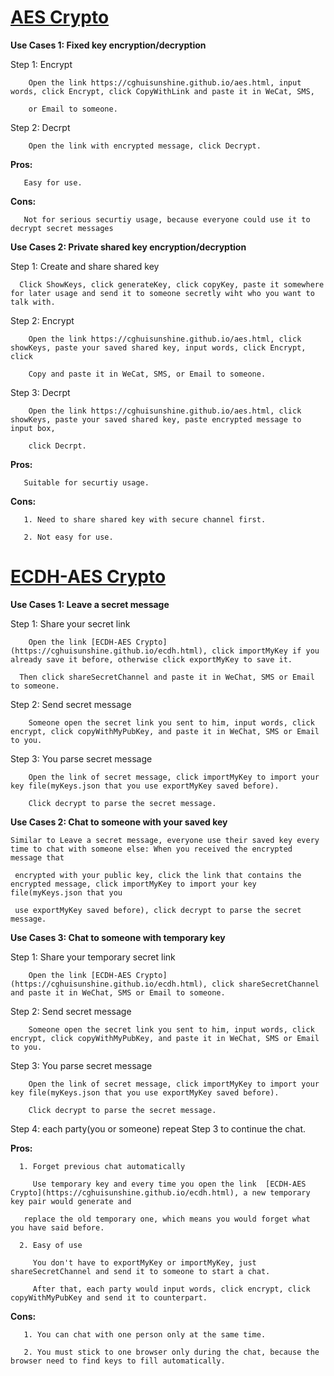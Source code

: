 # [AES Crypto](https://cghuisunshine.github.io/aes.html) 


**Use Cases 1: Fixed key encryption/decryption**

   Step 1: Encrypt 
   
        Open the link https://cghuisunshine.github.io/aes.html, input words, click Encrypt, click CopyWithLink and paste it in WeCat, SMS, 
        
        or Email to someone. 
        
   Step 2: Decrpt
        
        Open the link with encrypted message, click Decrypt.
        
   **Pros:**
   
       Easy for use.
   
   **Cons:**
   
       Not for serious securtiy usage, because everyone could use it to decrypt secret messages
       
 **Use Cases 2: Private shared key encryption/decryption**
 
   Step 1: Create and share shared key
 
      Click ShowKeys, click generateKey, click copyKey, paste it somewhere for later usage and send it to someone secretly wiht who you want to talk with.
 
   Step 2: Encrypt 
   
        Open the link https://cghuisunshine.github.io/aes.html, click showKeys, paste your saved shared key, input words, click Encrypt, click 
        
        Copy and paste it in WeCat, SMS, or Email to someone. 
        
   Step 3: Decrpt
        
        Open the link https://cghuisunshine.github.io/aes.html, click showKeys, paste your saved shared key, paste encrypted message to input box, 
        
        click Decrpt. 
        
   **Pros:**
    
       Suitable for securtiy usage.
    
   **Cons:**
    
       1. Need to share shared key with secure channel first.
       
       2. Not easy for use.
        
    
        
        
        
        


# [ECDH-AES Crypto](https://cghuisunshine.github.io/ecdh.html)


**Use Cases 1: Leave a secret message**

   Step 1: Share your secret link
   
        Open the link [ECDH-AES Crypto](https://cghuisunshine.github.io/ecdh.html), click importMyKey if you already save it before, otherwise click exportMyKey to save it.
        
      Then click shareSecretChannel and paste it in WeChat, SMS or Email to someone. 
      
   Step 2: Send secret message 
   
        Someone open the secret link you sent to him, input words, click encrypt, click copyWithMyPubKey, and paste it in WeChat, SMS or Email to you.
        
   Step 3: You parse secret message
   
        Open the link of secret message, click importMyKey to import your key file(myKeys.json that you use exportMyKey saved before).
        
        Click decrypt to parse the secret message.
         
**Use Cases 2: Chat to someone with your saved key**

    Similar to Leave a secret message, everyone use their saved key every time to chat with someone else: When you received the encrypted message that 
    
     encrypted with your public key, click the link that contains the encrypted message, click importMyKey to import your key file(myKeys.json that you 
     
     use exportMyKey saved before), click decrypt to parse the secret message.  



**Use Cases 3: Chat to someone with temporary key**

   Step 1: Share your temporary secret link
   
        Open the link [ECDH-AES Crypto](https://cghuisunshine.github.io/ecdh.html), click shareSecretChannel and paste it in WeChat, SMS or Email to someone. 
        
   Step 2: Send secret message 
   
        Someone open the secret link you sent to him, input words, click encrypt, click copyWithMyPubKey, and paste it in WeChat, SMS or Email to you.
        
   Step 3: You parse secret message
   
        Open the link of secret message, click importMyKey to import your key file(myKeys.json that you use exportMyKey saved before).
        
        Click decrypt to parse the secret message.
        
   Step 4: each party(you or someone) repeat Step 3 to continue the chat.
   
   
   **Pros:**
   
      1. Forget previous chat automatically
      
         Use temporary key and every time you open the link  [ECDH-AES Crypto](https://cghuisunshine.github.io/ecdh.html), a new temporary key pair would generate and 
         
       replace the old temporary one, which means you would forget what you have said before.
       
      2. Easy of use
      
         You don't have to exportMyKey or importMyKey, just shareSecretChannel and send it to someone to start a chat.
         
         After that, each party would input words, click encrypt, click copyWithMyPubKey and send it to counterpart.
         
   **Cons:**
    
       1. You can chat with one person only at the same time.
       
       2. You must stick to one browser only during the chat, because the browser need to find keys to fill automatically.
       

